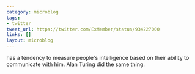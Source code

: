 ```yaml
---
category: microblog
tags:
- twitter
tweet_url: https://twitter.com/ExMember/status/934227000
links: []
layout: microblog
---
```

has a tendency to measure people's intelligence based on their ability to communicate with him. Alan Turing did the same thing.
